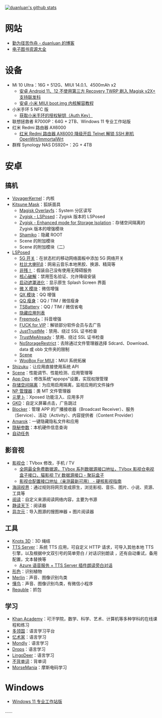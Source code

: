 [![duanluan's github stats](https://github-readme-stats-duanluan.vercel.app/api?username=duanluan&count_private=true&show_icons=true&theme=buefy)](https://github.com/duanluan)

# 网站

- [勤为径苦作舟 - duanluan 的博客](https://blog.zhjh.top/)
- [电子图书资源大全](https://jvw69opkhd.feishu.cn/base/RCKdbmYBsaX25WsHal0cgrw4nFh)

# 设备

- Mi 10 Ultra：16G + 512G、MIUI 14.0.1、4500mAh x2
  - [安卓 Android 11、12 不使用第三方 Recovery TWRP 刷入 Magisk v2X+ 支持联发科](https://blog.zhjh.top/archives/install-magisk-not-trwp)
  - [安卓 小米 MIUI boot.img 内核解容教程](https://blog.zhjh.top/archives/px3a3EQPQwklpntVFXwZ3)
- 小米手环 5 NFC 版
  - [获取小米手环的授权秘钥（Auth Key）](https://blog.zhjh.top/archives/JxERnkrakYIxXXcv5iccI)
- 联想拯救者 R7000P：64G + 2TB、Windows 11 专业工作站版
- 红米 Redmi 路由器 AX6000
  - [红米 Redmi 路由器 AX6000 降级开启 Telnet 解锁 SSH 刷机 OpenWrt/ImmortalWrt](https://blog.zhjh.top/archives/KydrXG7CBTchFywckJQfZ)
- 群辉 Synology NAS DS920+：2G + 4TB

# 安卓

## 搞机

- [VoyagerKernel](http://www.coolapk.com/u/2502654)：内核
- [Kitsune Mask](https://jesse205.github.io/MagiskChineseDocument/delta/main.html)：狐妖面具
  - [Magisk Overlayfs](https://github.com/HuskyDG/magic_overlayfs)：System 分区读写
  - [Zygisk - LSPosed](https://github.com/LSPosed/LSPosed/releases)：Zygisk 版本的 LSPosed
  - [Zygisk - Enhanced mode for Storage lsolation](https://sr.rikka.app/zh-hans/guide/enhanced_mode/install/#zygisk)：存储空间隔离的 Zygisk 版本的增强模块
  - [Shamiko](https://github.com/LSPosed/LSPosed.github.io/releases)：隐藏 ROOT
  - Scene 的附加模块
  - Scene 的附加模块（二）
- [LSPosed](https://github.com/LSPosed/LSPosed)
  - [5G 开关](https://github.com/buffcow/FiveGSwitcher)：在状态栏的移动网络面板中添加 5G 网络开关
  - [杜比大喇叭β](https://github.com/luoxingran/dolby_beta)：网易云音乐本地黑胶、换源、精简等
  - [非残！](https://github.com/AoEiuV020/IAmNotDisabled)：假装自己没有使用无障碍服务
  - [核心破解](https://github.com/LSPosed/CorePatch)：禁用签名验证、允许降级安装
  - [启动遮罩进化](https://github.com/GSWXXN/RestoreSplashScreen)：显示原生 Splash Screen 界面
  - [微 X 模块](https://github.com/Xposed-Modules-Repo/com.fkzhang.wechatxposed)：微信增强
  - [QX 模块](https://github.com/Xposed-Modules-Repo/com.fkzhang.qqxposed)：QQ 增强
  - [QQ 瘦身](https://github.com/KitsunePie/QQCleaner)：QQ / TIM / 微信瘦身
  - [TSBattery](https://github.com/fankes/TSBattery)：QQ / TIM / 微信省电
  - [隐藏应用列表](https://github.com/Dr-TSNG/Hide-My-Applist)
  - [Freemod+](https://github.com/GangJust/FreedomPlus)：抖音增强
  - [FUCK for VIP](https://github.com/Xposed-Modules-Repo/com.bug.hookvip)：解锁部分软件会员与去广告
  - [JustTrustMe](https://github.com/Fuzion24/JustTrustMe)：禁用、绕过 SSL 证书检查
  - [TrustMeAlready](https://github.com/ViRb3/TrustMeAlready)：禁用、绕过 SSL 证书检查
  - [NoStorageRestrict](https://github.com/Xposed-Modules-Repo/com.github.dan.nostoragerestrict)：去除通过文件管理器选择 Sdcard、Download、data 或 obb 文件夹的限制
  - [Scene](http://vtools.omarea.com/#/)
  - [WooBox For MIUI](https://github.com/Simplicity-Team/WooBoxForMIUI)：MIUI 系统拓展
- [Shizuku](https://shizuku.rikka.app/zh-hans/)：让应用直接使用系统 API
- [Scene](http://vtools.omarea.com/)：性能调节、性能检测、应用管理等
- [App Ops](https://appops.rikka.app/zh-hans/)：修改系统"appops"设置，实现权限管理
- [存储空间隔离](https://sr.rikka.app/zh-hans/)：为应用启用隔离，监视应用的文件操作
- [NP 管理器](https://github.com/githubXiaowangzi/NP-Manager)：类 MT 文件管理器
- [元萝卜](https://die.lu/)：Xposed 功能注入、应用多开
- [GKD](https://github.com/gkd-kit/gkd)：自定义屏幕点击，广告跳过
- [Blocker](https://github.com/lihenggui/blocker)：管理 APP 的广播接收器（Broadcast Receiver）、服务（Service）、活动（Activity）、内容提供者（Content Provider）
- [Amarok](https://github.com/deltazefiro/Amarok-Hider)：一键隐藏隐私文件和应用
- [隐秘参数](https://github.com/x1y9/x1y9.github.io/releases/tag/com.x1y9.probe)：本机硬件信息查询
- [自动任务](https://www.coolapk.com/apk/935131)

## 影音视

- [影视仓](https://www.juwanhezi.com/item/246)：TVbox 修改，手机 / TV
  - [全网最全免费数据源，TVbox 系列数据源接口地址，TVbox 影视仓电视盒子接口，猫影视 TV 数据源接口 - 聚玩盒子](https://www.juwanhezi.com/other/jsonlist)
  - [影视仓配置接口地址（亲测最新可用） - 硬核影视指南](https://yinghe.app/yingshicang-jiekou/)
- [海阔视界](https://haikuoshijie.cn/archives/fang-yuan-ying-shi-chang-jian-wen-ti)：通过规则将网页变成原生，浏览影视、音乐、图片、小说、资源、工具等
- [阅读](https://github.com/gedoor/legado)：自定义来源阅读网络内容，主要为书源
- [静读天下](https://www.google.com/search?q=%E9%9D%99%E8%AF%BB%E5%A4%A9%E4%B8%8B+%E4%B8%93%E4%B8%9A)：阅读器
- [异次元](https://mp.weixin.qq.com/mp/qrcode?scene=10000005&__biz=MzU1OTA0OTExMg==&mid=2247486838&idx=1&sn=cc3951912406767da9eaa09bac2ff043)：导入图源的搜图神器 + 图片阅读器

## 工具

- [Knots 3D](https://www.google.com/search?q=knots+3d+mod)：3D 绳结
- [TTS Server](https://github.com/jing332/tts-server-android)：系统 TTS 应用，可自定义 HTTP 请求，可导入其他本地 TTS 引擎，以及根据中文双引号的简单旁白 / 对话识别朗读 ，还有自动重试，备用配置，文本替换等
  - [Azure 语音服务 + TTS Server 插件朗读旁白对话](https://blog.zhjh.top/archives/imfuKz7Sv5H7g3Yp11uPV)
- [形色](https://api2.xingseapp.com/)：识别植物
- [Merlin](https://pg.allaboutbirds.org/)：声音、图像识别鸟类
- [懂鸟](https://bird.art/)：声音、图像识别鸟类，有微信小程序
- [Requble](https://reqable.com/zh-CN/download)：抓包

## 学习

- [Khan Academy](https://play.google.com/store/apps/details?id=org.khanacademy.android)：可汗学院，数学、科学、艺术、计算机等多种学科的在线课程和练习
- [多领国](https://www.google.com/search?q=duolingo+mod)：语言学习平台
- [忆术家](https://www.google.com/search?q=memrise+mod)：语言学习
- [Mondly](https://www.google.com/search?q=mondly+mod)：语言学习
- [Drops](https://www.google.com/search?q=drops+mod)：语言学习
- [LingoDeer](https://www.google.com/search?q=lingodeer+mod)：语言学习
- [不背单词](https://bbdc.cn/index)：背单词
- [MorseMania](https://play.google.com/store/apps/details?id=net.countrymania.morse)：摩斯电码学习

# Windows

- [Windows 11 专业工作站版](https://next.itellyou.cn/Original/#cbp=Product?ID=42e87ac8-9cd6-eb11-bdf8-e0d4e850c9c6)

……

